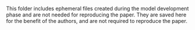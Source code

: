 This folder includes ephemeral files created during the model development phase and are not needed for reproducing the paper. They are saved here for the benefit of the authors, and are not required to reproduce the paper.
